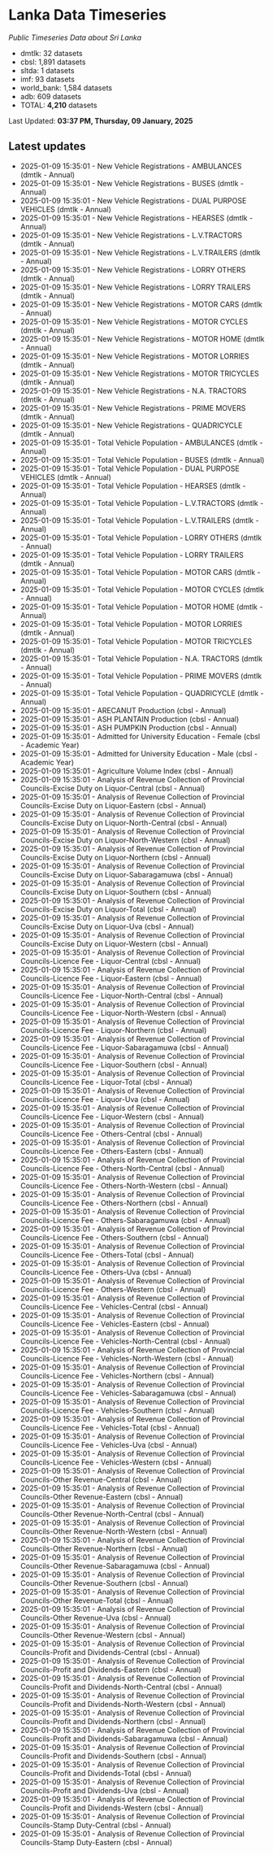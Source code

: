 # Lanka Data Timeseries
*Public Timeseries Data about Sri Lanka*

* dmtlk: 32 datasets
* cbsl: 1,891 datasets
* sltda: 1 datasets
* imf: 93 datasets
* world_bank: 1,584 datasets
* adb: 609 datasets
* TOTAL: **4,210** datasets

Last Updated: **03:37 PM, Thursday, 09 January, 2025**

## Latest updates

* 2025-01-09 15:35:01 - New Vehicle Registrations - AMBULANCES (dmtlk - Annual)
* 2025-01-09 15:35:01 - New Vehicle Registrations - BUSES (dmtlk - Annual)
* 2025-01-09 15:35:01 - New Vehicle Registrations - DUAL PURPOSE VEHICLES (dmtlk - Annual)
* 2025-01-09 15:35:01 - New Vehicle Registrations - HEARSES (dmtlk - Annual)
* 2025-01-09 15:35:01 - New Vehicle Registrations - L.V.TRACTORS (dmtlk - Annual)
* 2025-01-09 15:35:01 - New Vehicle Registrations - L.V.TRAILERS (dmtlk - Annual)
* 2025-01-09 15:35:01 - New Vehicle Registrations - LORRY OTHERS (dmtlk - Annual)
* 2025-01-09 15:35:01 - New Vehicle Registrations - LORRY TRAILERS (dmtlk - Annual)
* 2025-01-09 15:35:01 - New Vehicle Registrations - MOTOR CARS (dmtlk - Annual)
* 2025-01-09 15:35:01 - New Vehicle Registrations - MOTOR CYCLES (dmtlk - Annual)
* 2025-01-09 15:35:01 - New Vehicle Registrations - MOTOR HOME (dmtlk - Annual)
* 2025-01-09 15:35:01 - New Vehicle Registrations - MOTOR LORRIES (dmtlk - Annual)
* 2025-01-09 15:35:01 - New Vehicle Registrations - MOTOR TRICYCLES (dmtlk - Annual)
* 2025-01-09 15:35:01 - New Vehicle Registrations - N.A. TRACTORS (dmtlk - Annual)
* 2025-01-09 15:35:01 - New Vehicle Registrations - PRIME MOVERS (dmtlk - Annual)
* 2025-01-09 15:35:01 - New Vehicle Registrations - QUADRICYCLE (dmtlk - Annual)
* 2025-01-09 15:35:01 - Total Vehicle Population - AMBULANCES (dmtlk - Annual)
* 2025-01-09 15:35:01 - Total Vehicle Population - BUSES (dmtlk - Annual)
* 2025-01-09 15:35:01 - Total Vehicle Population - DUAL PURPOSE VEHICLES (dmtlk - Annual)
* 2025-01-09 15:35:01 - Total Vehicle Population - HEARSES (dmtlk - Annual)
* 2025-01-09 15:35:01 - Total Vehicle Population - L.V.TRACTORS (dmtlk - Annual)
* 2025-01-09 15:35:01 - Total Vehicle Population - L.V.TRAILERS (dmtlk - Annual)
* 2025-01-09 15:35:01 - Total Vehicle Population - LORRY OTHERS (dmtlk - Annual)
* 2025-01-09 15:35:01 - Total Vehicle Population - LORRY TRAILERS (dmtlk - Annual)
* 2025-01-09 15:35:01 - Total Vehicle Population - MOTOR CARS (dmtlk - Annual)
* 2025-01-09 15:35:01 - Total Vehicle Population - MOTOR CYCLES (dmtlk - Annual)
* 2025-01-09 15:35:01 - Total Vehicle Population - MOTOR HOME (dmtlk - Annual)
* 2025-01-09 15:35:01 - Total Vehicle Population - MOTOR LORRIES (dmtlk - Annual)
* 2025-01-09 15:35:01 - Total Vehicle Population - MOTOR TRICYCLES (dmtlk - Annual)
* 2025-01-09 15:35:01 - Total Vehicle Population - N.A. TRACTORS (dmtlk - Annual)
* 2025-01-09 15:35:01 - Total Vehicle Population - PRIME MOVERS (dmtlk - Annual)
* 2025-01-09 15:35:01 - Total Vehicle Population - QUADRICYCLE (dmtlk - Annual)
* 2025-01-09 15:35:01 - ARECANUT Production (cbsl - Annual)
* 2025-01-09 15:35:01 - ASH PLANTAIN Production (cbsl - Annual)
* 2025-01-09 15:35:01 - ASH PUMPKIN Production (cbsl - Annual)
* 2025-01-09 15:35:01 - Admitted for University Education - Female (cbsl - Academic Year)
* 2025-01-09 15:35:01 - Admitted for University Education - Male (cbsl - Academic Year)
* 2025-01-09 15:35:01 - Agriculture Volume Index (cbsl - Annual)
* 2025-01-09 15:35:01 - Analysis of Revenue Collection of Provincial Councils-Excise Duty on Liquor-Central (cbsl - Annual)
* 2025-01-09 15:35:01 - Analysis of Revenue Collection of Provincial Councils-Excise Duty on Liquor-Eastern (cbsl - Annual)
* 2025-01-09 15:35:01 - Analysis of Revenue Collection of Provincial Councils-Excise Duty on Liquor-North-Central (cbsl - Annual)
* 2025-01-09 15:35:01 - Analysis of Revenue Collection of Provincial Councils-Excise Duty on Liquor-North-Western (cbsl - Annual)
* 2025-01-09 15:35:01 - Analysis of Revenue Collection of Provincial Councils-Excise Duty on Liquor-Northern (cbsl - Annual)
* 2025-01-09 15:35:01 - Analysis of Revenue Collection of Provincial Councils-Excise Duty on Liquor-Sabaragamuwa (cbsl - Annual)
* 2025-01-09 15:35:01 - Analysis of Revenue Collection of Provincial Councils-Excise Duty on Liquor-Southern (cbsl - Annual)
* 2025-01-09 15:35:01 - Analysis of Revenue Collection of Provincial Councils-Excise Duty on Liquor-Total (cbsl - Annual)
* 2025-01-09 15:35:01 - Analysis of Revenue Collection of Provincial Councils-Excise Duty on Liquor-Uva (cbsl - Annual)
* 2025-01-09 15:35:01 - Analysis of Revenue Collection of Provincial Councils-Excise Duty on Liquor-Western (cbsl - Annual)
* 2025-01-09 15:35:01 - Analysis of Revenue Collection of Provincial Councils-Licence Fee - Liquor-Central (cbsl - Annual)
* 2025-01-09 15:35:01 - Analysis of Revenue Collection of Provincial Councils-Licence Fee - Liquor-Eastern (cbsl - Annual)
* 2025-01-09 15:35:01 - Analysis of Revenue Collection of Provincial Councils-Licence Fee - Liquor-North-Central (cbsl - Annual)
* 2025-01-09 15:35:01 - Analysis of Revenue Collection of Provincial Councils-Licence Fee - Liquor-North-Western (cbsl - Annual)
* 2025-01-09 15:35:01 - Analysis of Revenue Collection of Provincial Councils-Licence Fee - Liquor-Northern (cbsl - Annual)
* 2025-01-09 15:35:01 - Analysis of Revenue Collection of Provincial Councils-Licence Fee - Liquor-Sabaragamuwa (cbsl - Annual)
* 2025-01-09 15:35:01 - Analysis of Revenue Collection of Provincial Councils-Licence Fee - Liquor-Southern (cbsl - Annual)
* 2025-01-09 15:35:01 - Analysis of Revenue Collection of Provincial Councils-Licence Fee - Liquor-Total (cbsl - Annual)
* 2025-01-09 15:35:01 - Analysis of Revenue Collection of Provincial Councils-Licence Fee - Liquor-Uva (cbsl - Annual)
* 2025-01-09 15:35:01 - Analysis of Revenue Collection of Provincial Councils-Licence Fee - Liquor-Western (cbsl - Annual)
* 2025-01-09 15:35:01 - Analysis of Revenue Collection of Provincial Councils-Licence Fee - Others-Central (cbsl - Annual)
* 2025-01-09 15:35:01 - Analysis of Revenue Collection of Provincial Councils-Licence Fee - Others-Eastern (cbsl - Annual)
* 2025-01-09 15:35:01 - Analysis of Revenue Collection of Provincial Councils-Licence Fee - Others-North-Central (cbsl - Annual)
* 2025-01-09 15:35:01 - Analysis of Revenue Collection of Provincial Councils-Licence Fee - Others-North-Western (cbsl - Annual)
* 2025-01-09 15:35:01 - Analysis of Revenue Collection of Provincial Councils-Licence Fee - Others-Northern (cbsl - Annual)
* 2025-01-09 15:35:01 - Analysis of Revenue Collection of Provincial Councils-Licence Fee - Others-Sabaragamuwa (cbsl - Annual)
* 2025-01-09 15:35:01 - Analysis of Revenue Collection of Provincial Councils-Licence Fee - Others-Southern (cbsl - Annual)
* 2025-01-09 15:35:01 - Analysis of Revenue Collection of Provincial Councils-Licence Fee - Others-Total (cbsl - Annual)
* 2025-01-09 15:35:01 - Analysis of Revenue Collection of Provincial Councils-Licence Fee - Others-Uva (cbsl - Annual)
* 2025-01-09 15:35:01 - Analysis of Revenue Collection of Provincial Councils-Licence Fee - Others-Western (cbsl - Annual)
* 2025-01-09 15:35:01 - Analysis of Revenue Collection of Provincial Councils-Licence Fee - Vehicles-Central (cbsl - Annual)
* 2025-01-09 15:35:01 - Analysis of Revenue Collection of Provincial Councils-Licence Fee - Vehicles-Eastern (cbsl - Annual)
* 2025-01-09 15:35:01 - Analysis of Revenue Collection of Provincial Councils-Licence Fee - Vehicles-North-Central (cbsl - Annual)
* 2025-01-09 15:35:01 - Analysis of Revenue Collection of Provincial Councils-Licence Fee - Vehicles-North-Western (cbsl - Annual)
* 2025-01-09 15:35:01 - Analysis of Revenue Collection of Provincial Councils-Licence Fee - Vehicles-Northern (cbsl - Annual)
* 2025-01-09 15:35:01 - Analysis of Revenue Collection of Provincial Councils-Licence Fee - Vehicles-Sabaragamuwa (cbsl - Annual)
* 2025-01-09 15:35:01 - Analysis of Revenue Collection of Provincial Councils-Licence Fee - Vehicles-Southern (cbsl - Annual)
* 2025-01-09 15:35:01 - Analysis of Revenue Collection of Provincial Councils-Licence Fee - Vehicles-Total (cbsl - Annual)
* 2025-01-09 15:35:01 - Analysis of Revenue Collection of Provincial Councils-Licence Fee - Vehicles-Uva (cbsl - Annual)
* 2025-01-09 15:35:01 - Analysis of Revenue Collection of Provincial Councils-Licence Fee - Vehicles-Western (cbsl - Annual)
* 2025-01-09 15:35:01 - Analysis of Revenue Collection of Provincial Councils-Other Revenue-Central (cbsl - Annual)
* 2025-01-09 15:35:01 - Analysis of Revenue Collection of Provincial Councils-Other Revenue-Eastern (cbsl - Annual)
* 2025-01-09 15:35:01 - Analysis of Revenue Collection of Provincial Councils-Other Revenue-North-Central (cbsl - Annual)
* 2025-01-09 15:35:01 - Analysis of Revenue Collection of Provincial Councils-Other Revenue-North-Western (cbsl - Annual)
* 2025-01-09 15:35:01 - Analysis of Revenue Collection of Provincial Councils-Other Revenue-Northern (cbsl - Annual)
* 2025-01-09 15:35:01 - Analysis of Revenue Collection of Provincial Councils-Other Revenue-Sabaragamuwa (cbsl - Annual)
* 2025-01-09 15:35:01 - Analysis of Revenue Collection of Provincial Councils-Other Revenue-Southern (cbsl - Annual)
* 2025-01-09 15:35:01 - Analysis of Revenue Collection of Provincial Councils-Other Revenue-Total (cbsl - Annual)
* 2025-01-09 15:35:01 - Analysis of Revenue Collection of Provincial Councils-Other Revenue-Uva (cbsl - Annual)
* 2025-01-09 15:35:01 - Analysis of Revenue Collection of Provincial Councils-Other Revenue-Western (cbsl - Annual)
* 2025-01-09 15:35:01 - Analysis of Revenue Collection of Provincial Councils-Profit and Dividends-Central (cbsl - Annual)
* 2025-01-09 15:35:01 - Analysis of Revenue Collection of Provincial Councils-Profit and Dividends-Eastern (cbsl - Annual)
* 2025-01-09 15:35:01 - Analysis of Revenue Collection of Provincial Councils-Profit and Dividends-North-Central (cbsl - Annual)
* 2025-01-09 15:35:01 - Analysis of Revenue Collection of Provincial Councils-Profit and Dividends-North-Western (cbsl - Annual)
* 2025-01-09 15:35:01 - Analysis of Revenue Collection of Provincial Councils-Profit and Dividends-Northern (cbsl - Annual)
* 2025-01-09 15:35:01 - Analysis of Revenue Collection of Provincial Councils-Profit and Dividends-Sabaragamuwa (cbsl - Annual)
* 2025-01-09 15:35:01 - Analysis of Revenue Collection of Provincial Councils-Profit and Dividends-Southern (cbsl - Annual)
* 2025-01-09 15:35:01 - Analysis of Revenue Collection of Provincial Councils-Profit and Dividends-Total (cbsl - Annual)
* 2025-01-09 15:35:01 - Analysis of Revenue Collection of Provincial Councils-Profit and Dividends-Uva (cbsl - Annual)
* 2025-01-09 15:35:01 - Analysis of Revenue Collection of Provincial Councils-Profit and Dividends-Western (cbsl - Annual)
* 2025-01-09 15:35:01 - Analysis of Revenue Collection of Provincial Councils-Stamp Duty-Central (cbsl - Annual)
* 2025-01-09 15:35:01 - Analysis of Revenue Collection of Provincial Councils-Stamp Duty-Eastern (cbsl - Annual)